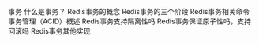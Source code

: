 事务
什么是事务？
Redis事务的概念
Redis事务的三个阶段
Redis事务相关命令
事务管理（ACID）概述
Redis事务支持隔离性吗
Redis事务保证原子性吗，支持回滚吗
Redis事务其他实现
